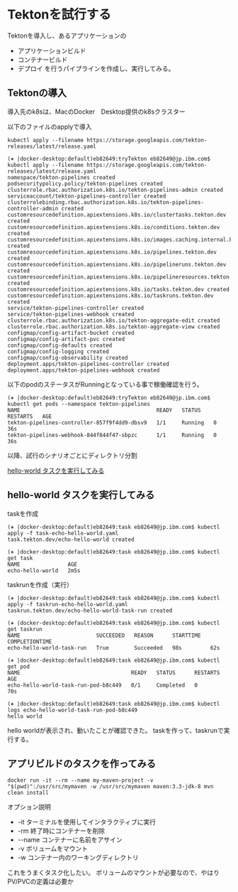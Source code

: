 # Tektonを試行する

Tektonを導入し、あるアプリケーションの
- アプリケーションビルド
- コンテナービルド
- デプロイ
を行うパイプラインを作成し、実行してみる。


## Tektonの導入
導入先のk8sは、MacのDocker　Desktop提供のk8sクラスター

以下のファイルのapplyで導入

`kubectl apply --filename https://storage.googleapis.com/tekton-releases/latest/release.yaml`

```
(⎈ |docker-desktop:default)eb82649:tryTekton eb82649@jp.ibm.com$ kubectl apply --filename https://storage.googleapis.com/tekton-releases/latest/release.yaml
namespace/tekton-pipelines created
podsecuritypolicy.policy/tekton-pipelines created
clusterrole.rbac.authorization.k8s.io/tekton-pipelines-admin created
serviceaccount/tekton-pipelines-controller created
clusterrolebinding.rbac.authorization.k8s.io/tekton-pipelines-controller-admin created
customresourcedefinition.apiextensions.k8s.io/clustertasks.tekton.dev created
customresourcedefinition.apiextensions.k8s.io/conditions.tekton.dev created
customresourcedefinition.apiextensions.k8s.io/images.caching.internal.knative.dev created
customresourcedefinition.apiextensions.k8s.io/pipelines.tekton.dev created
customresourcedefinition.apiextensions.k8s.io/pipelineruns.tekton.dev created
customresourcedefinition.apiextensions.k8s.io/pipelineresources.tekton.dev created
customresourcedefinition.apiextensions.k8s.io/tasks.tekton.dev created
customresourcedefinition.apiextensions.k8s.io/taskruns.tekton.dev created
service/tekton-pipelines-controller created
service/tekton-pipelines-webhook created
clusterrole.rbac.authorization.k8s.io/tekton-aggregate-edit created
clusterrole.rbac.authorization.k8s.io/tekton-aggregate-view created
configmap/config-artifact-bucket created
configmap/config-artifact-pvc created
configmap/config-defaults created
configmap/config-logging created
configmap/config-observability created
deployment.apps/tekton-pipelines-controller created
deployment.apps/tekton-pipelines-webhook created
```

以下のpodのステータスがRunningとなっている事で稼働確認を行う。

```
(⎈ |docker-desktop:default)eb82649:tryTekton eb82649@jp.ibm.com$ kubectl get pods --namespace tekton-pipelines
NAME                                           READY   STATUS    RESTARTS   AGE
tekton-pipelines-controller-857f9f4dd9-dbsv9   1/1     Running   0          36s
tekton-pipelines-webhook-844f844f47-sbpzc      1/1     Running   0          36s
```

以降、試行のシナリオごとにディレクトリ分割

[hello-world タスクを実行してみる](https://github.com/0ht/tryTekton/tree/master/hello-world "hello-world タスクを実行してみる")


## hello-world タスクを実行してみる

taskを作成
```
(⎈ |docker-desktop:default)eb82649:task eb82649@jp.ibm.com$ kubectl apply -f task-echo-hello-world.yaml 
task.tekton.dev/echo-hello-world created

(⎈ |docker-desktop:default)eb82649:task eb82649@jp.ibm.com$ kubectl get task
NAME               AGE
echo-hello-world   2m5s
```

taskrunを作成（実行）
```
(⎈ |docker-desktop:default)eb82649:task eb82649@jp.ibm.com$ kubectl apply -f taskrun-echo-hello-world.yaml
taskrun.tekton.dev/echo-hello-world-task-run created

(⎈ |docker-desktop:default)eb82649:task eb82649@jp.ibm.com$ kubectl get taskrun
NAME                        SUCCEEDED   REASON      STARTTIME   COMPLETIONTIME
echo-hello-world-task-run   True        Succeeded   98s         62s

(⎈ |docker-desktop:default)eb82649:task eb82649@jp.ibm.com$ kubectl get pod
NAME                                   READY   STATUS      RESTARTS   AGE
echo-hello-world-task-run-pod-b8c449   0/1     Completed   0          70s

(⎈ |docker-desktop:default)eb82649:task eb82649@jp.ibm.com$ kubectl logs echo-hello-world-task-run-pod-b8c449
hello world
```

hello worldが表示され、動いたことが確認できた。
taskを作って、taskrunで実行する。


## アプリビルドのタスクを作ってみる
```
docker run -it --rm --name my-maven-project -v "$(pwd)":/usr/src/mymaven -w /usr/src/mymaven maven:3.3-jdk-8 mvn clean install
```
オプション説明
- -it ターミナルを使用してインタラクティブに実行
- -rm 終了時にコンテナーを削除
- --name コンテナーに名前をアサイン
- -v ボリュームをマウント
- -w コンテナー内のワーキングディレクトリ

これをうまくタスク化したい。
ボリュームのマウントが必要なので、やはりPV/PVCの定義は必要か
